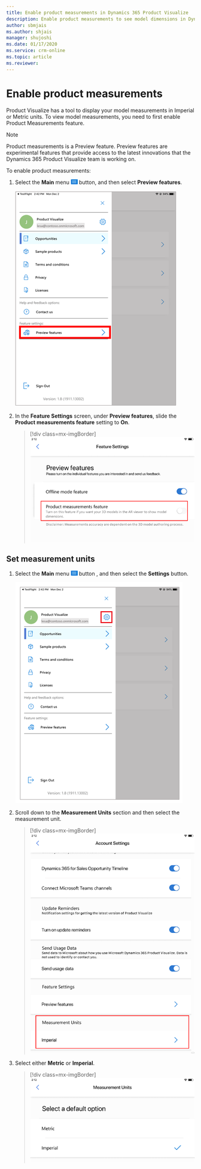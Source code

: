 ```yaml
---
title: Enable product measurements in Dynamics 365 Product Visualize
description: Enable product measurements to see model dimensions in Dynamics 365 Product Visualize.
author: sbmjais
ms.author: shjais
manager: shujoshi
ms.date: 01/17/2020
ms.service: crm-online
ms.topic: article
ms.reviewer:
---
```


# Enable product measurements

Product Visualize has a tool to display your model measurements in Imperial or Metric units. To view model measurements, you need to first enable Product Measurements feature. 

> [!NOTE]
> Product measurements is a Preview feature. Preview features are experimental features that provide access to the latest innovations that the Dynamics 365 Product Visualize team is working on.

To enable product measurements:

1. Select the **Main** menu ![Main menu button](media/hamburger-icon.png "Main menu button") button, and then select **Preview features**.

   ![Preview features](media/preview-features.PNG "Preview features")

2. In the **Feature Settings** screen, under **Preview features**, slide the **Product measurements feature** setting to **On**.

    > [!div class=mx-imgBorder]
    > ![Product measurements feature](media/product-measurements-feature.png "Product measurements feature")

## Set measurement units

1. Select the **Main** menu ![Main menu button](media/hamburger-icon.png "Main menu button") button , and then select the **Settings** button.

   ![Settings button](media/edit-account-settings.png "Settings button")

2. Scroll down to the **Measurement Units** section and then select the measurement unit.

     > [!div class=mx-imgBorder]
     > ![Measurement Units section](media/measurement-units-section.png "Measurement Units")

3. Select either **Metric** or **Imperial**.

    > [!div class=mx-imgBorder]
    > ![Select measurement unit](media/select-measurement-unit.png "Select measurement unit")

